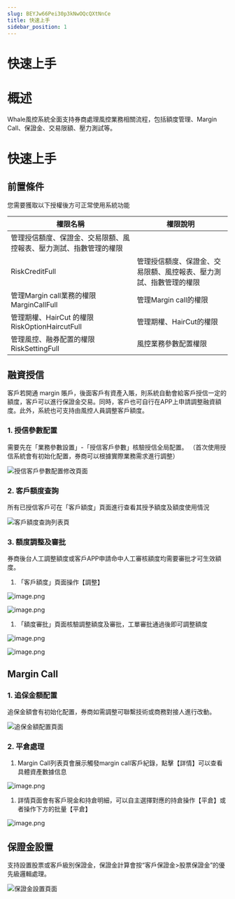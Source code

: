 ```yaml
---
slug: BEYJw66Pei30p3kNwOQcQXtNnCe
title: 快速上手
sidebar_position: 1
---
```



# 快速上手


# 概述


Whale風控系統全面支持券商處理風控業務相關流程，包括額度管理、Margin Call、保證金、交易限額、壓力測試等。


# 快速上手


## 前置條件


您需要獲取以下授權後方可正常使用系統功能


| 權限名稱                                             | 權限說明                              |
| ------------------------------------------------ | --------------------------------- |
| 管理授信額度、保證金、交易限額、風控報表、壓力測試、指數管理的權限
RiskCreditFull | 管理授信額度、保證金、交易限額、風控報表、壓力測試、指數管理的權限 |
| 管理Margin call業務的權限 MarginCallFull                | 管理Margin call的權限                  |
| 管理期權、HairCut 的權限 RiskOptionHaircutFull           | 管理期權、HairCut的權限                   |
| 管理風控、融券配置的權限 RiskSettingFull                     | 風控業務參數配置權限                        |


## 融資授信


客戶若開通 margin 賬戶，後面客戶有資產入賬，則系統自動會給客戶授信一定的額度，客戶可以進行保證金交易。同時，客戶也可自行在APP上申請調整融資額度。此外，系統也可支持由風控人員調整客戶額度。


### 1. 授信參數配置


需要先在「業務參數設置」-「授信客戶參數」核驗授信全局配置。
（首次使用授信系統會有初始化配置，券商可以根據實際業務需求進行調整）


![授信客戶參數配置修改頁面](/assets/812adce177643e5bfdcbe39a941fa4b4.png)


### 2. 客戶額度查詢


所有已授信客戶可在「客戶額度」頁面進行查看其授予額度及額度使用情況


![客戶額度查詢列表頁](/assets/bd6494823b76651482c5e66298848d06.png)


### 3. 額度調整及審批


券商後台人工調整額度或客戶APP申請命中人工審核額度均需要審批才可生效額度。

1. 「客戶額度」頁面操作【調整】

![image.png](/assets/a949ccf975c20c4fb7251daead3972cb.png)


![image.png](/assets/5715c9583481fb2dfca52064e2242803.png)

1. 「額度審批」頁面核驗調整額度及審批，工單審批通過後即可調整額度

![image.png](/assets/a9d2ac65bdbc25a993f00e7077888404.png)


![image.png](/assets/5b4a803e2a8f5a54d41c108c4ddce950.png)


## Margin Call


### 1. 追保金額配置


追保金額會有初始化配置，券商如需調整可聯繫技術或商務對接人進行改動。


![追保金額配置頁面](/assets/0e27bc36a2a639a8aa11356526e5ceca.png)


### 2. 平倉處理

1. Margin Call列表頁會展示觸發margin call客戶紀錄，點擊【詳情】可以查看具體資產數據信息

![image.png](/assets/00a3b0e59967079bb0dfa5939b0f82c4.png)

1. 詳情頁面會有客戶現金和持倉明細，可以自主選擇對應的持倉操作【平倉】或者操作下方的批量【平倉】

![image.png](/assets/e393647593751966a1d1f6658237fa10.png)


## 保證金設置


支持設置股票或客戶級別保證金，保證金計算會按“客戶保證金>股票保證金”的優先級邏輯處理。


![保證金設置頁面](/assets/c537d997373f435bafd3406816826b7d.png)

